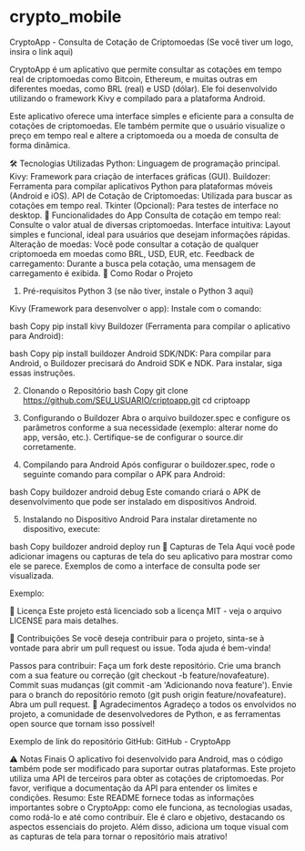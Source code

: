 # crypto_mobile
CryptoApp - Consulta de Cotação de Criptomoedas
(Se você tiver um logo, insira o link aqui)

CryptoApp é um aplicativo que permite consultar as cotações em tempo real de criptomoedas como Bitcoin, Ethereum, e muitas outras em diferentes moedas, como BRL (real) e USD (dólar). Ele foi desenvolvido utilizando o framework Kivy e compilado para a plataforma Android.

Este aplicativo oferece uma interface simples e eficiente para a consulta de cotações de criptomoedas. Ele também permite que o usuário visualize o preço em tempo real e altere a criptomoeda ou a moeda de consulta de forma dinâmica.

🛠 Tecnologias Utilizadas
Python: Linguagem de programação principal.
Kivy: Framework para criação de interfaces gráficas (GUI).
Buildozer: Ferramenta para compilar aplicativos Python para plataformas móveis (Android e iOS).
API de Cotação de Criptomoedas: Utilizada para buscar as cotações em tempo real.
Tkinter (Opcional): Para testes de interface no desktop.
📱 Funcionalidades do App
Consulta de cotação em tempo real: Consulte o valor atual de diversas criptomoedas.
Interface intuitiva: Layout simples e funcional, ideal para usuários que desejam informações rápidas.
Alteração de moedas: Você pode consultar a cotação de qualquer criptomoeda em moedas como BRL, USD, EUR, etc.
Feedback de carregamento: Durante a busca pela cotação, uma mensagem de carregamento é exibida.
🔧 Como Rodar o Projeto
1. Pré-requisitos
Python 3 (se não tiver, instale o Python 3 aqui)

Kivy (Framework para desenvolver o app): Instale com o comando:

bash
Copy
pip install kivy
Buildozer (Ferramenta para compilar o aplicativo para Android):

bash
Copy
pip install buildozer
Android SDK/NDK: Para compilar para Android, o Buildozer precisará do Android SDK e NDK. Para instalar, siga essas instruções.

2. Clonando o Repositório
bash
Copy
git clone https://github.com/SEU_USUARIO/criptoapp.git
cd criptoapp
3. Configurando o Buildozer
Abra o arquivo buildozer.spec e configure os parâmetros conforme a sua necessidade (exemplo: alterar nome do app, versão, etc.). Certifique-se de configurar o source.dir corretamente.

4. Compilando para Android
Após configurar o buildozer.spec, rode o seguinte comando para compilar o APK para Android:

bash
Copy
buildozer android debug
Este comando criará o APK de desenvolvimento que pode ser instalado em dispositivos Android.

5. Instalando no Dispositivo Android
Para instalar diretamente no dispositivo, execute:

bash
Copy
buildozer android deploy run
📸 Capturas de Tela
Aqui você pode adicionar imagens ou capturas de tela do seu aplicativo para mostrar como ele se parece. Exemplos de como a interface de consulta pode ser visualizada.

Exemplo:


📜 Licença
Este projeto está licenciado sob a licença MIT - veja o arquivo LICENSE para mais detalhes.

🤝 Contribuições
Se você deseja contribuir para o projeto, sinta-se à vontade para abrir um pull request ou issue. Toda ajuda é bem-vinda!

Passos para contribuir:
Faça um fork deste repositório.
Crie uma branch com a sua feature ou correção (git checkout -b feature/novafeature).
Commit suas mudanças (git commit -am 'Adicionando nova feature').
Envie para o branch do repositório remoto (git push origin feature/novafeature).
Abra um pull request.
📝 Agradecimentos
Agradeço a todos os envolvidos no projeto, a comunidade de desenvolvedores de Python, e as ferramentas open source que tornam isso possível!

Exemplo de link do repositório GitHub:
GitHub - CryptoApp

⚠️ Notas Finais
O aplicativo foi desenvolvido para Android, mas o código também pode ser modificado para suportar outras plataformas.
Este projeto utiliza uma API de terceiros para obter as cotações de criptomoedas. Por favor, verifique a documentação da API para entender os limites e condições.
Resumo:
Este README fornece todas as informações importantes sobre o CryptoApp: como ele funciona, as tecnologias usadas, como rodá-lo e até como contribuir. Ele é claro e objetivo, destacando os aspectos essenciais do projeto. Além disso, adiciona um toque visual com as capturas de tela para tornar o repositório mais atrativo!
